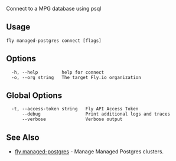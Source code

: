 Connect to a MPG database using psql

## Usage
~~~
fly managed-postgres connect [flags]
~~~

## Options

~~~
  -h, --help         help for connect
  -o, --org string   The target Fly.io organization
~~~

## Global Options

~~~
  -t, --access-token string   Fly API Access Token
      --debug                 Print additional logs and traces
      --verbose               Verbose output
~~~

## See Also

* [fly managed-postgres](/docs/flyctl/managed-postgres/)	 - Manage Managed Postgres clusters.

